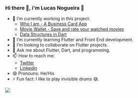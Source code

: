 ### Hi there 👋, i'm Lucas Nogueira 🙂

- 🔭 I’m currently working in this project:
  - [Who I am - A Business Card App](https://github.com/snlucas/who_i_am)
  - [Movie Wallet - Save and rate your watched movies](https://github.com/snlucas/movie_wallet)
  - [Data Structures in Dart](https://github.com/snlucas/Data-Structures-in-Dart)
- 🌱 I’m currently learning Flutter and Front End development.
- 👯 I’m looking to collaborate on Flutter projects.
- 💬 Ask me about Flutter, Dart, and programming.
- 📫 How to reach me:
  - [Twitter](https://twitter.com/synclucas)
  - [Linkedin](https://www.linkedin.com/in/sn-lucas/)
- 😄 Pronouns: He/His
- ⚡ Fun fact: I like to play invisible drums 😅.


<img src="https://github-readme-stats.vercel.app/api?username=snlucas&&show_icons=true&title_color=d11b54&icon_color=a8066a&text_color=37d368&bg_color=191919">
